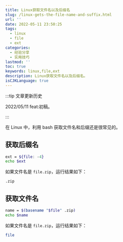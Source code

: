 ```yaml
---
title: Linux获取文件名以及后缀名
slug: /linux-gets-the-file-name-and-suffix.html
url: ''
date: 2022-05-11 23:50:25
tags:
  - linux
  - file
  - ext
categories:
  - 经验分享
  - 实用技巧
lastmod: ''
toc: true
keywords: linux,file,ext
description: Linux获取文件名以及后缀名。
isCJKLanguage: true
---
```

:::tip 文章更新历史

2022/05/11 feat:初稿。

:::

在 Linux 中，利用 bash 获取文件名和后缀还是很常见的。

## 获取后缀名

```bash
ext = ${file: -4}
echo $ext
```

如果文件名是 `file.zip`，运行结果如下：

```bash
.zip
```

## 获取文件名

```bash
name = $(basename "$file" .zip)
echo $name
```

如果文件名是 `file.zip`，运行结果如下：

```bash
file
```